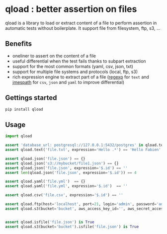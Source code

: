 # qload : better assertion on files

qload is a library to load or extract content of a file to perform assertion in automatic tests without
boilerplate. It support file from filesystem, ftp, s3, ...

## Benefits

* oneliner to assert on the content of a file
* useful differential when the test fails thanks to subpart extraction
* support for the most common formats (yaml, csv, json, txt)
* support for multiple file systems and protocols (local, ftp, s3)
* rich expression engine to extract part of a file ([regexp](https://docs.python.org/3/library/re.html#regular-expression-syntax) for `text` and [jmespath](https://jmespath.org) for `csv`, `json` and `yaml` to improve differential) 

## Gettings started

```bash
pip install qload
```

## Usage

```python
import qload

assert 'database_url: postgresql://127.0.0.1:5432/postgres' in qload.text('file.txt')
assert qload.text('file.txt', expression='Hello .*') == 'Hello Fabien'

assert qload.json('file.json') == {}
assert qload.json('s3://mybucket/file1.json') == {}
assert qload.json('file.json', expression='$.id') == ''
assert len(qload.json('file.json', expression='$.id')) == 4

assert qload.yaml('file.yml')  == {}
assert qload.yaml('file.yml', expression='$.id')  == ''

assert qload.csv('file.csv', expression='$.id') == ''

assert qload.ftp(host='localhost', port=21, login='admin', password='admin').csv(path='dir/file.csv', expression='') == []
assert qload.s3(bucket='bucket', aws_access_key_id='', aws_secret_access_key='', region_name='eu-west-1', endpoint_url='http://localhost:9090').json(path='dir/file.csv') == {}


assert qload.isfile('file.json') is True
assert qload.s3(bucket='bucket').isfile('file.json') is True
```